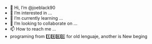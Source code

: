- 👋 Hi, I’m @joeblack90
- 👀 I’m interested in ...
- 🌱 I’m currently learning ...
- 💞️ I’m looking to collaborate on ...
- 📫 How to reach me ...
- programing from 1️⃣9️⃣8️⃣0️⃣ for old lenguaje, another is New beging
<!---
joeblack90/joeblack90 is a ✨ special ✨ repository because its `README.md` (this file) appears on your GitHub profile.
You can click the Preview link to take a look at your changes.
--->
